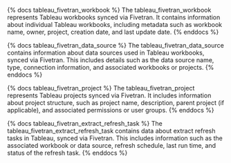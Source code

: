 {% docs tableau_fivetran_workbook %}
The tableau_fivetran_workbook represents Tableau workbooks synced via Fivetran. It contains information about individual Tableau workbooks, including metadata such as workbook name, owner, project, creation date, and last update date.
{% enddocs %}

{% docs tableau_fivetran_data_source %}
The tableau_fivetran_data_source contains information about data sources used in Tableau workbooks, synced via Fivetran. This includes details such as the data source name, type, connection information, and associated workbooks or projects.
{% enddocs %}

{% docs tableau_fivetran_project %}
The tableau_fivetran_project represents Tableau projects synced via Fivetran. It includes information about project structure, such as project name, description, parent project (if applicable), and associated permissions or user groups.
{% enddocs %}

{% docs tableau_fivetran_extract_refresh_task %}
The tableau_fivetran_extract_refresh_task contains data about extract refresh tasks in Tableau, synced via Fivetran. This includes information such as the associated workbook or data source, refresh schedule, last run time, and status of the refresh task.
{% enddocs %}